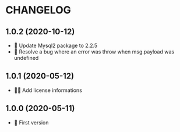 # CHANGELOG

## 1.0.2 (2020-10-12)

- 🌟 Update Mysql2 package to 2.2.5
- 🐞 Resolve a bug where an error was throw when msg.payload was undefined


## 1.0.1 (2020-05-12)

- 👩‍⚖️ Add license informations


## 1.0.0 (2020-05-11)

- 🎉 First version